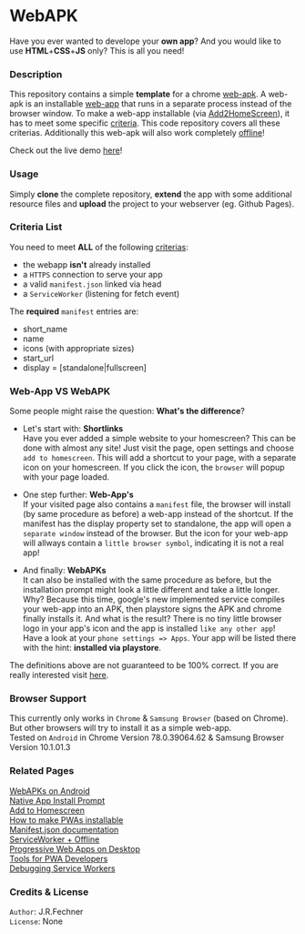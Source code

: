 # WebAPK

Have you ever wanted to develope your **own app**? And you would like to use **HTML**+**CSS**+**JS** only? This is all you need! 

### Description
This repository contains a simple **template** for a chrome [web-apk](https://developers.google.com/web/fundamentals/integration/webapks).
A web-apk is an installable [web-app](https://developers.google.com/web/progressive-web-apps) that runs in a separate process instead of the browser window.
To make a web-app installable (via [Add2HomeScreen](https://developer.mozilla.org/en-US/docs/Web/Progressive_web_apps/Add_to_home_screen)), it has to meet some specific [criteria](https://developers.google.com/web/fundamentals/app-install-banners).
This code repository covers all these criterias. Additionally this web-apk will also work completely [offline](https://developers.google.com/web/fundamentals/codelabs/offline)!

Check out the live demo [here](https://jfoggo.github.io/WebAPK)!

### Usage
Simply **clone** the complete repository, **extend** the app with some additional resource files and **upload** the project to your webserver (eg. Github Pages).

### Criteria List
You need to meet **ALL** of the following [criterias](https://developers.google.com/web/fundamentals/app-install-banners):  
-   the webapp **isn't** already installed  
-   a `HTTPS` connection to serve your app   
-   a valid `manifest.json` linked via head  
-   a `ServiceWorker` (listening for fetch event)

The **required** `manifest` entries are:  
- short\_name  
- name  
- icons  (with appropriate sizes)  
- start\_url  
- display = \[standalone|fullscreen\]

### Web-App VS WebAPK
Some people might raise the question: **What's the difference**?  

-   Let's start with: **Shortlinks**  
Have you ever added a simple website to your homescreen? 
This can be done with almost any site! 
Just visit the page, open settings and choose `add to homescreen`.
This will add a shortcut to your page, with a separate icon on your homescreen.
If you click the icon, the `browser` will popup with your page loaded.

-   One step further: **Web-App's**  
If your visited page also contains a `manifest` file, the browser will install (by same procedure as before) a web-app instead of the shortcut.
If the manifest has the display property set to standalone, the app will open a `separate window` instead of the browser. 
But the icon for your web-app will allways contain a `little browser symbol`, indicating it is not a real app!  

-   And finally: **WebAPKs**  
It can also be installed with the same procedure as before, but the installation prompt might look a little different and take a little longer.
Why? Because this time, google's new implemented service compiles your web-app into an APK, then playstore signs the APK and chrome finally installs it.
And what is the result? There is no tiny little browser logo in your app's icon and the app is installed `like any other app`! Have a look at your `phone settings => Apps`.
Your app will be listed there with the hint: **installed via playstore**. 

The definitions above are not guaranteed to be 100% correct. If you are really interested visit [here](https://medium.com/@firt/is-there-a-cold-war-between-android-and-chrome-because-of-pwas-e50a7471056c).

### Browser Support
This currently only works in `Chrome` & `Samsung Browser` (based on Chrome).  
But other browsers will try to install it as a simple web-app.  
Tested on `Android` in Chrome Version 78.0.39064.62 & Samsung Browser Version 10.1.01.3

### Related Pages
[WebAPKs on Android](https://developers.google.com/web/fundamentals/integration/webapks)  
[Native App Install Prompt](https://developers.google.com/web/fundamentals/app-install-banners/native)  
[Add to Homescreen](https://developer.mozilla.org/en-US/docs/Web/Progressive_web_apps/Add_to_home_screen)  
[How to make PWAs installable](https://developer.mozilla.org/en-US/docs/Web/Progressive_web_apps/Installable_PWAs)  
[Manifest.json documentation](https://developer.mozilla.org/de/docs/Mozilla/Add-ons/WebExtensions/manifest.json)  
[ServiceWorker + Offline](https://developers.google.com/web/fundamentals/codelabs/offline)  
[Progressive Web Apps on Desktop](https://developers.google.com/web/progressive-web-apps/desktop)  
[Tools for PWA Developers](https://developers.google.com/web/ilt/pwa/tools-for-pwa-developers)  
[Debugging Service Workers](https://developers.google.com/web/fundamentals/codelabs/debugging-service-workers)

### Credits & License
`Author`: J.R.Fechner  
`License`: None
